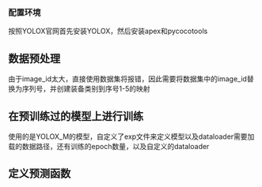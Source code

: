 ### 配置环境
按照YOLOX官网首先安装YOLOX，然后安装apex和pycocotools
## 数据预处理
由于image_id太大，直接使用数据集将报错，因此需要将数据集中的image_id替换为序列号，并创建装备类别到序号1-5的映射
## 在预训练过的模型上进行训练
使用的是YOLOX_M的模型，自定义了exp文件来定义模型以及dataloader需要加载的数据路径，还有训练的epoch数量，以及自定义的dataloader
## 定义预测函数
